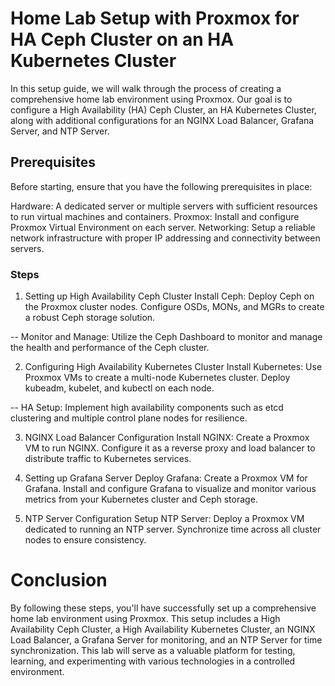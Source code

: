 # Home Lab Setup with Proxmox for HA Ceph Cluster on an HA Kubernetes Cluster


In this setup guide, we will walk through the process of creating a comprehensive home lab environment using Proxmox. Our goal is to configure a High Availability (HA) Ceph Cluster, an HA Kubernetes Cluster, along with additional configurations for an NGINX Load Balancer, Grafana Server, and NTP Server.

## Prerequisites

Before starting, ensure that you have the following prerequisites in place:

Hardware: A dedicated server or multiple servers with sufficient resources to run virtual machines and containers.
Proxmox: Install and configure Proxmox Virtual Environment on each server.
Networking: Setup a reliable network infrastructure with proper IP addressing and connectivity between servers.

### Steps

1. Setting up High Availability Ceph Cluster
Install Ceph: Deploy Ceph on the Proxmox cluster nodes. Configure OSDs, MONs, and MGRs to create a robust Ceph storage solution.

  -- Monitor and Manage: Utilize the Ceph Dashboard to monitor and manage the health and performance of the Ceph cluster.

2. Configuring High Availability Kubernetes Cluster
Install Kubernetes: Use Proxmox VMs to create a multi-node Kubernetes cluster. Deploy kubeadm, kubelet, and kubectl on each node.

  -- HA Setup: Implement high availability components such as etcd clustering and multiple control plane nodes for resilience.

3. NGINX Load Balancer Configuration
Install NGINX: Create a Proxmox VM to run NGINX. Configure it as a reverse proxy and load balancer to distribute traffic to Kubernetes services.

4. Setting up Grafana Server
Deploy Grafana: Create a Proxmox VM for Grafana. Install and configure Grafana to visualize and monitor various metrics from your Kubernetes cluster and Ceph storage.

5. NTP Server Configuration
Setup NTP Server: Deploy a Proxmox VM dedicated to running an NTP server. Synchronize time across all cluster nodes to ensure consistency.


# Conclusion
By following these steps, you'll have successfully set up a comprehensive home lab environment using Proxmox. This setup includes a High Availability Ceph Cluster, a High Availability Kubernetes Cluster, an NGINX Load Balancer, a Grafana Server for monitoring, and an NTP Server for time synchronization. This lab will serve as a valuable platform for testing, learning, and experimenting with various technologies in a controlled environment.